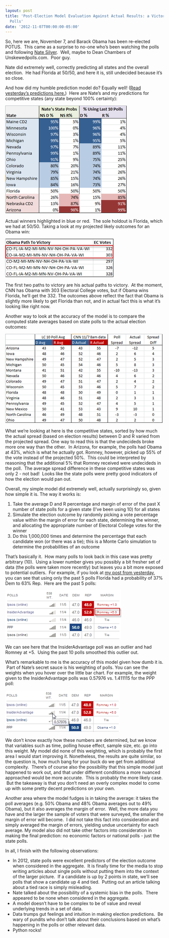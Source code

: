 ```yaml
---
layout: post
title: 'Post-Election Model Evaluation Against Actual Results: a Victory for State
  Polls'
date: '2012-11-07T00:00:00-05:00'
---
```

So, here we are, November 7, and Barack Obama has been re-elected POTUS.  This came as a surprise to no-one who’s been watching the polls and following [Nate Silver](http://fivethirtyeight.blogs.nytimes.com/).  Well, maybe to Dean Chambers of Unskewedpolls.com.  Poor guy.

Nate did extremely well, correctly predicting all states and the overall election.  He had Florida at 50/50, and here it is, still undecided because it’s so close.

And how did my humble prediction model do? Equally well! ([Read yesterday’s predictions here.](/2012/11/06/competing-with-nate-silver-in-under-200-lines-of.html))  Here are Nate’s and my predictions for competitive states (any state beyond 100% certainty):

![2012-11-07 Post Election Image 1](/images/2012-11-07-post-election-1.png)


Actual winners highlighted in blue or red.  The sole holdout is Florida, which we had at 50/50.
Taking a look at my projected likely outcomes for an Obama win:

![2012-11-07 Post Election Image 2](/images/2012-11-07-post-election-2.png)


The first two paths to victory are his actual paths to victory.  At the moment, CNN has Obama with 303 Electoral College votes, but if Obama wins Florida, he’ll get the 332. The outcomes above reflect the fact that Obama is slightly more likely to get Florida than not, and in actual fact this is what it’s looking like right now.

Another way to look at the accuracy of the model is to compare the computed state averages based on state polls to the actual election outcomes:

![2012-11-07 Post Election Image 3](/images/2012-11-07-post-election-3.png)


What we’re looking at here is the competitive states, sorted by how much the actual spread (based on election results) between D and R varied from the projected spread. One way to read this is that the undecideds broke more one way than the other.  In Arizona, for example, the polls had Obama at 43%, which is what he actually got. Romney, however, picked up 55% of the vote instead of the projected 50%.  This could be interpreted by reasoning that the additional 5% that Romney received were undecideds in the poll.  The average spread difference in these competitive states was only 2 - not bad!  Looks like the state polls were pretty good indicators of how the election would pan out.

Overall, my simple model did extremely well, actually surprisingly so, given how simple it is. The way it works is:

1. Take the average D and R percentage and margin of error of the past X number of state polls for a given state (I’ve been using 10) for all states
2. Simulate the election outcome by randomly picking a vote percentage value within the margin of error for each state, determining the winner, and allocating the appropriate number of Electoral College votes for the winner
3. Do this 1,000,000 times and determine the percentage that each candidate won (or there was a tie); this is a Monte Carlo simulation to determine the probabilities of an outcome

That’s basically it.  How many polls to look back in this case was pretty arbitrary (10).  Using a lower number gives you possibly a bit fresher set of data (the polls were taken more recently) but leaves you a bit more exposed to potential outliers.  For example, if you look at [my post from yesterday](/2012/11/06/competing-with-nate-silver-in-under-200-lines-of.html), you can see that using only the past 5 polls Florida had a probability of 37% Dem to 63% Rep.  Here are the past 5 polls:

![2012-11-07 Post Election Image 4](/images/2012-11-07-post-election-4.png)


We can see here that the InsiderAdvantage poll was an outlier and had Romney at +5.  Using the past 10 polls smoothed this outlier out.

What’s remarkable to me is the accuracy of this model given how dumb it is.  Part of Nate’s secret sauce is his weighting of polls. You can see the weights when you hover over the little bar chart. For example, the weight given to the InsiderAdvantage polls was 0.57976 vs. 1.411115 for the PPP poll:

![2012-11-07 Post Election Image 5](/images/2012-11-07-post-election-5.png)


We don’t know exactly how these numbers are determined, but we know that variables such as time, polling house effect, sample size, etc. go into this weight. My model did none of this weighting, which is probably the first area I would start improving it. Nonetheless, the results are quite similar, so the question is, how much bang for your buck do we get from additional complexity.  There’s of course also the possibility that this simple model just happened to work out, and that under different conditions a more nuanced approached would be more accurate.  This is probably the more likely case.  But the takeaway is that you don’t need an overly complex model to come up with some pretty decent predictions on your own.

Another area where the model fudges is in taking the average: it takes the poll averages (e.g. 50% Obama and 48% Obama averages out to 49% Obama), but it also averages the margin of error.  Well, the more data you have and the larger the sample of voters that were surveyed, the smaller the margin of error will become.  I did not take this fact into consideration and simply averaged the margin of errors, yielding undue uncertainty for each average.
My model also did not take other factors into consideration in making the final prediction: no economic factors or national polls - just the state polls.

In all, I finish with the following observations:

* In 2012, state polls were excellent predictors of the election outcome when considered in the aggregate.  It is finally time for the media to stop writing articles about single polls without putting them into the context of the larger picture.  If a candidate is up by 2 points in state, we’ll see polls that show a candidate up 4 and tied.  Putting out an article talking about a tied race is simply misleading.
* Nate talked about the possibility of a systemic bias in the polls.  There appeared to be none when considered in the aggregate.
* A model doesn’t have to be complex to be of value and reveal underlying trends in a set of data.
* Data trumps gut feelings and intuition in making election predictions.  Be wary of pundits who don’t talk about their conclusions based on what’s happening in the polls or other relevant data.
* Python rocks!
